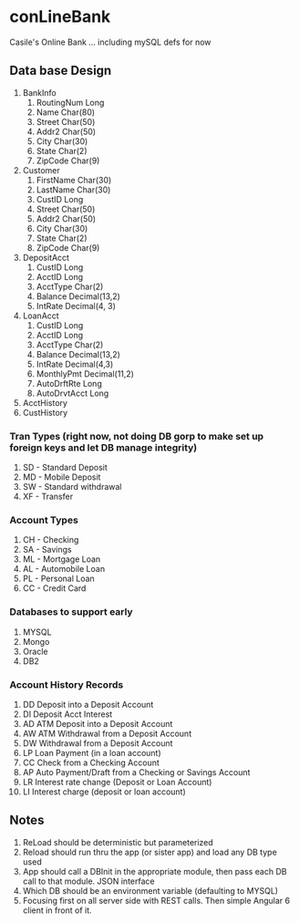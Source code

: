 # conLineBank
Casile's Online Bank ... including mySQL defs for now

## Data base Design
1. BankInfo
   1. RoutingNum    Long
   1. Name          Char(80)
   1. Street        Char(50)
   1. Addr2         Char(50)
   1. City          Char(30)
   1. State         Char(2)
   1. ZipCode       Char(9)
1. Customer
   1. FirstName     Char(30)
   1. LastName      Char(30)
   1. CustID        Long
   1. Street        Char(50)
   1. Addr2         Char(50)
   1. City          Char(30)
   1. State         Char(2)
   1. ZipCode       Char(9)
1. DepositAcct
   1. CustID        Long
   1. AcctID        Long
   1. AcctType      Char(2)
   1. Balance       Decimal(13,2)
   1. IntRate       Decimal(4, 3)
1. LoanAcct
   1. CustID        Long
   1. AcctID        Long
   1. AcctType      Char(2)
   1. Balance       Decimal(13,2)
   1. IntRate       Decimal(4,3)
   1. MonthlyPmt    Decimal(11,2)
   1. AutoDrftRte   Long
   1. AutoDrvtAcct  Long
1. AcctHistory
1. CustHistory

### Tran Types (right now, not doing DB gorp to make set up foreign keys and let DB manage integrity)
1. SD - Standard Deposit
1. MD - Mobile Deposit
1. SW - Standard withdrawal
1. XF - Transfer

### Account Types
1. CH - Checking
1. SA - Savings
1. ML - Mortgage Loan
1. AL - Automobile Loan
1. PL - Personal Loan
1. CC - Credit Card

### Databases to support early
1. MYSQL
1. Mongo
1. Oracle
1. DB2

### Account History Records
1. DD Deposit into a Deposit Account
1. DI Deposit Acct Interest
1. AD ATM Deposit into a Deposit Account
1. AW ATM Withdrawal from a Deposit Account
1. DW Withdrawal from a Deposit Account
1. LP Loan Payment (in a loan account)
1. CC Check from a Checking Account
1. AP Auto Payment/Draft from a Checking or Savings Account
1. LR Interest rate change (Deposit or Loan Account)
1. LI Interest charge (deposit or loan account)

## Notes
1. ReLoad should be deterministic but parameterized
1. Reload should run thru the app (or sister app) and load any DB type used
1. App should call a DBInit in the appropriate module, then pass each DB call to that module.  JSON interface
1. Which DB should be an environment variable (defaulting to MYSQL)
1. Focusing first on all server side with REST calls. Then simple Angular 6 client in front of it.